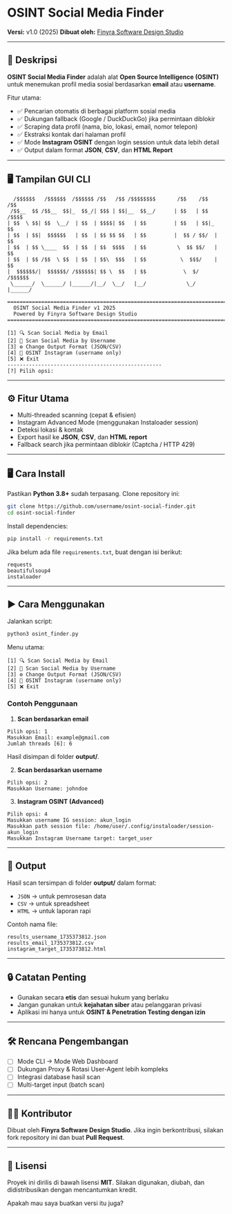 # OSINT Social Media Finder

**Versi:** v1.0 (2025)
**Dibuat oleh:** [Finyra Software Design Studio](https://github.com/finyra)

---

## 📌 Deskripsi

**OSINT Social Media Finder** adalah alat **Open Source Intelligence (OSINT)** untuk menemukan profil media sosial berdasarkan **email** atau **username**.

Fitur utama:

* ✅ Pencarian otomatis di berbagai platform sosial media
* ✅ Dukungan fallback (Google / DuckDuckGo) jika permintaan diblokir
* ✅ Scraping data profil (nama, bio, lokasi, email, nomor telepon)
* ✅ Ekstraksi kontak dari halaman profil
* ✅ Mode **Instagram OSINT** dengan login session untuk data lebih detail
* ✅ Output dalam format **JSON**, **CSV**, dan **HTML Report**

---

## 🖥️ Tampilan GUI CLI

```
  /$$$$$$   /$$$$$$  /$$$$$$ /$$   /$$ /$$$$$$$$       /$$    /$$   /$$  
 /$$__  $$ /$$__  $$|_  $$_/| $$$ | $$|__  $$__/      | $$   | $$ /$$$$  
| $$  \ $$| $$  \__/  | $$  | $$$$| $$   | $$         | $$   | $$|_  $$  
| $$  | $$|  $$$$$$   | $$  | $$ $$ $$   | $$         |  $$ / $$/  | $$  
| $$  | $$ \____  $$  | $$  | $$  $$$$   | $$          \  $$ $$/   | $$  
| $$  | $$ /$$  \ $$  | $$  | $$\  $$$   | $$           \  $$$/    | $$  
|  $$$$$$/|  $$$$$$/ /$$$$$$| $$ \  $$   | $$            \  $/    /$$$$$$
 \______/  \______/ |______/|__/  \__/   |__/             \_/    |______/

================================================================================
  OSINT Social Media Finder v1 2025
  Powered by Finyra Software Design Studio
================================================================================

[1] 🔍 Scan Social Media by Email
[2] 🔎 Scan Social Media by Username
[3] ⚙️ Change Output Format (JSON/CSV)
[4] 📸 OSINT Instagram (username only)
[5] ❌ Exit
--------------------------------------------------
[?] Pilih opsi:
```

---

## ⚙️ Fitur Utama

* Multi-threaded scanning (cepat & efisien)
* Instagram Advanced Mode (menggunakan Instaloader session)
* Deteksi lokasi & kontak
* Export hasil ke **JSON**, **CSV**, dan **HTML report**
* Fallback search jika permintaan diblokir (Captcha / HTTP 429)

---

## 🖥️ Cara Install

Pastikan **Python 3.8+** sudah terpasang.
Clone repository ini:

```bash
git clone https://github.com/username/osint-social-finder.git
cd osint-social-finder
```

Install dependencies:

```bash
pip install -r requirements.txt
```

Jika belum ada file `requirements.txt`, buat dengan isi berikut:

```
requests
beautifulsoup4
instaloader
```

---

## ▶️ Cara Menggunakan

Jalankan script:

```bash
python3 osint_finder.py
```

Menu utama:

```
[1] 🔍 Scan Social Media by Email
[2] 🔎 Scan Social Media by Username
[3] ⚙️ Change Output Format (JSON/CSV)
[4] 📸 OSINT Instagram (username only)
[5] ❌ Exit
```

### Contoh Penggunaan

1. **Scan berdasarkan email**

```
Pilih opsi: 1
Masukkan Email: example@gmail.com
Jumlah threads [6]: 6
```

Hasil disimpan di folder **output/**.

2. **Scan berdasarkan username**

```
Pilih opsi: 2
Masukkan Username: johndoe
```

3. **Instagram OSINT (Advanced)**

```
Pilih opsi: 4
Masukkan username IG session: akun_login
Masukkan path session file: /home/user/.config/instaloader/session-akun_login
Masukkan Instagram Username target: target_user
```

---

## 📂 Output

Hasil scan tersimpan di folder **output/** dalam format:

* `JSON` → untuk pemrosesan data
* `CSV` → untuk spreadsheet
* `HTML` → untuk laporan rapi

Contoh nama file:

```
results_username_1735373812.json
results_email_1735373812.csv
instagram_target_1735373812.html
```

---

## 🔒 Catatan Penting

* Gunakan secara **etis** dan sesuai hukum yang berlaku
* Jangan gunakan untuk **kejahatan siber** atau pelanggaran privasi
* Aplikasi ini hanya untuk **OSINT & Penetration Testing dengan izin**

---

## 🛠️ Rencana Pengembangan

* [ ] Mode CLI → Mode Web Dashboard
* [ ] Dukungan Proxy & Rotasi User-Agent lebih kompleks
* [ ] Integrasi database hasil scan
* [ ] Multi-target input (batch scan)

---

## 👨‍💻 Kontributor

Dibuat oleh **Finyra Software Design Studio**.
Jika ingin berkontribusi, silakan fork repository ini dan buat **Pull Request**.

---

## 📜 Lisensi

Proyek ini dirilis di bawah lisensi **MIT**.
Silakan digunakan, diubah, dan didistribusikan dengan mencantumkan kredit.

Apakah mau saya buatkan versi itu juga?
